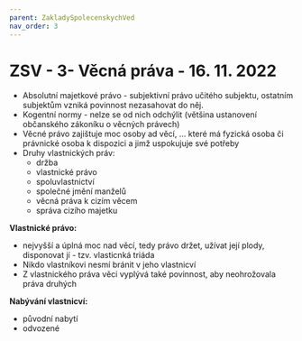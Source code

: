```yaml
---
parent: ZakladySpolecenskychVed
nav_order: 3
---
```

# ZSV - 3- Věcná práva - 16. 11. 2022
- Absolutní majetkové právo - subjektivní právo učitého subjektu, ostatním subjektům vzniká povinnost nezasahovat do něj.
- Kogentní normy - nelze se od nich odchýlit (většina ustanovení občanského zákoníku o věcných právech)
- Věcné právo zajištuje moc osoby ad věcí, ... které má fyzická osoba či právnické osoba k dispozici a jimž uspokujuje své potřeby
- Druhy vlastnických práv:
	- držba
	- vlastnické právo
	- spoluvlastnictví
	- společné jmění manželů
	- věcná práva k cizím věcem
	- správa cizího majetku

**Vlastnické právo:**
- nejvyšší a úplná moc nad věcí, tedy právo držet, užívat její plody, disponovat jí - tzv. vlasticnká triáda
- Nikdo vlastníkovi nesmí bránit v jeho vlastnicví
- Z vlastnického práva věci vyplývá také povinnost, aby neohrožovala práva druhých

**Nabývání vlastnicví:**
- původní nabytí
- odvozené

